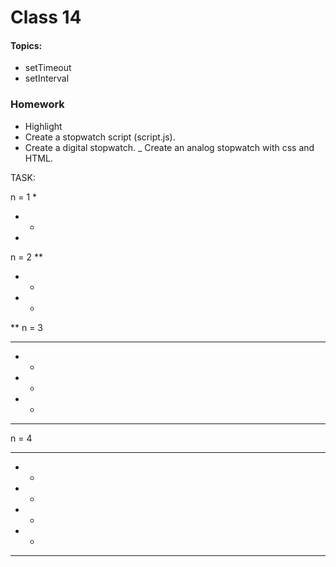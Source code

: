 # Class 14

#### Topics: 
- setTimeout 
- setInterval

### Homework
- Highlight
- Create a stopwatch script (script.js).
- Create a digital stopwatch. 
_ Create an analog stopwatch with css and HTML.

TASK:

n = 1
 *
* *
 *
n = 2
  **
 *  *
 *  *
  **
n = 3
   ***   
  *   *
  *   *
  *   *
   ***
n = 4
   ****   
  *    *
  *    *
  *    *
  *    * 
   ****

